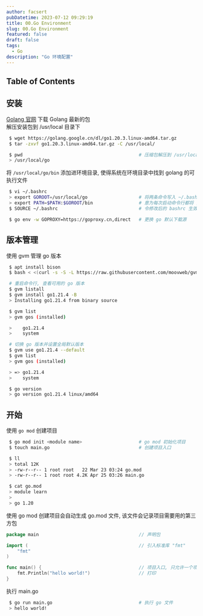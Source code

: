```yaml
---
author: facsert
pubDatetime: 2023-07-12 09:29:19
title: 00.Go Environment
slug: 00.Go Environment
featured: false
draft: false
tags:
  - Go
description: "Go 环境配置"
---
```


<!--
 * @Author       : facsert
 * @Date         : 2023-07-12 09:29:19
 * @LastEditTime : 2023-11-27 23:30:00
 * @Description  : edit description
-->

## Table of Contents

## 安装

[Golang 官网](https://go.dev/) 下载 Golang 最新的包  
解压安装包到 /usr/local 目录下

```bash
 $ wget https://golang.google.cn/dl/go1.20.3.linux-amd64.tar.gz
 $ tar -zxvf go1.20.3.linux-amd64.tar.gz -C /usr/local/

 $ pwd                                           # 压缩包解压到 /usr/local/go 下
 > /usr/local/go
```

将 `/usr/local/go/bin` 添加进环境目录, 使得系统在环境目录中找到 golang 的可执行文件

```bash
 $ vi ~/.bashrc
 > export GOROOT=/usr/local/go                   # 将两条命令写入 ~/.bashrc
 > export PATH=$PATH:$GOROOT/bin                 # 意为每次启动命令行都将 /usr/local/go/bin 加入环境目录
 $ SOURCE ~/.bashrc                              # 令修改后的 bashrc 生效

 $ go env -w GOPROXY=https://goproxy.cn,direct   # 更换 go 默认下载源
```

## 版本管理

使用 gvm 管理 go 版本

```bash
 $ apt install bison
 $ bash < <(curl -s -S -L https://raw.githubusercontent.com/moovweb/gvm/master/binscripts/gvm-installer)

 # 重启命令行, 查看可用的 go 版本
 $ gvm listall
 $ gvm install go1.21.4 -B
 > Installing go1.21.4 from binary source

 $ gvm list
 > gvm gos (installed)

 >    go1.21.4
 >    system

 # 切换 go 版本并设置全局默认版本
 $ gvm use go1.21.4 --default
 $ gvm list
 > gvm gos (installed)

 > => go1.21.4
 >    system

 $ go version
 > go version go1.21.4 linux/amd64
```

## 开始

使用 `go mod` 创建项目

```bash
 $ go mod init <module name>                     # go mod 初始化项目
 $ touch main.go                                 # 创建项目入口

 $ ll
 > total 12K
 > -rw-r--r-- 1 root root   22 Mar 23 03:24 go.mod
 > -rw-r--r-- 1 root root 4.2K Apr 25 03:26 main.go

 $ cat go.mod
 > module learn
 >
 > go 1.20
```

使用 go mod 创建项目会自动生成 go.mod 文件, 该文件会记录项目需要用的第三方包

```go
package main                                     // 声明包

import (                                         // 引入标准库 "fmt"
    "fmt"
)

func main() {                                    // 项目入口, 只允许一个项目入口
    fmt.Println("hello world!")                  // 打印
}
```

执行 main.go

```bash
 $ go run main.go                                # 执行 go 文件
 > hello world!
```
